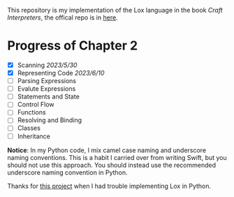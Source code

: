 This repository is my implementation of the Lox language in the book *Craft Interpreters*, the offical repo is in [here](https://github.com/munificent/craftinginterpreters).

# Progress of Chapter 2

* [x] Scanning *2023/5/30*
* [x] Representing Code *2023/6/10*
* [ ] Parsing Expressions
* [ ] Evalute Expressions
* [ ] Statements and State
* [ ] Control Flow
* [ ] Functions
* [ ] Resolving and Binding
* [ ] Classes
* [ ] Inheritance

**Notice**: In my Python code, I mix camel case naming and underscore naming conventions. This is a habit I carried over from writing Swift, but you should not use this approach. You should instead use the recommended underscore naming convention in Python.

Thanks for [this project](https://github.com/MtScience/PyLox) when I had trouble implementing Lox in Python.